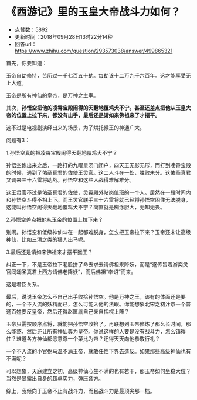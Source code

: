 # 《西游记》里的玉皇大帝战斗力如何？
- 点赞数：5892
- 更新时间：2018年09月28日13时22分14秒
- 回答url：https://www.zhihu.com/question/293573038/answer/499865321
<body>
 <p data-pid="qtysiD98">首先，你要知道：</p>
 <p data-pid="0Qj2_YSf">玉帝自幼修持，苦历过一千七百五十劫。每劫该十二万九千六百年。这才能享受无上大道。</p>
 <p data-pid="7A_BelKS">玉帝是所有神仙的皇帝，是万神之主宰。</p>
 <p data-pid="W8TgWsKM">其次，<b>孙悟空把他的凌霄宝殿闹得的天翻地覆鸡犬不宁。甚至还差点把他从玉皇大帝的位置上拉下来，都没有出手，最后还是请如来佛祖来了才摆平。</b></p>
 <p data-pid="Q9MgjD7v">这不过是电视剧演绎出来的场景，为了烘托猴王的神通广大。</p>
 <p data-pid="nqa5_Why">问题有3：</p>
 <p data-pid="YI2ZI4za">1.孙悟空真的把凌霄宝殿闹得天翻地覆鸡犬不宁？</p>
 <p data-pid="C8g8uf4d">孙悟空跑出来之后，一路打的九曜星闭门闭户，四天王无影无形，而打到凌霄宝殿的时候，遇到了佑圣真君的佐使王灵官。这二人斗在一处，胜败未分。这佑圣真君又调来三十六雷将助战。孙悟空和这些人战得难解难分。</p>
 <p data-pid="QXhc85eL">这王灵官不过是佑圣真君的佐使，灵霄殿外站岗值班的一个人。居然在一段时间内和孙悟空斗得不相上下。而王灵官联手三十六雷将就已经将孙悟空困住无法脱身，这能叫孙悟空闹得天翻地覆鸡犬不宁？简直就是糊涂胆大，无知无畏。</p>
 <p data-pid="qQCjISNa">2.孙悟空差点把他从玉帝的位置上拉下来？</p>
 <p data-pid="EwH0UAMq">别闹。孙悟空和低级神仙斗在一起都难脱身，怎么把玉帝拉下来？玉帝还未让高级神仙，比如三清之类的狠人出马呢。</p>
 <p data-pid="gGJCa-h-">3.最后还是请如来佛祖来才摆平猴王？</p>
 <p data-pid="V691jNdX">纠正一下，不是玉帝拉下老脸拼了命去求去请佛祖来降妖，而是“遂传旨着游奕灵官同翊圣真君上西方请佛老降妖”，而后佛祖“奉诏”而来。</p>
 <p data-pid="No-eg8gN">这是君臣关系。</p>
 <p data-pid="zeFYy9ol">最后，说说玉帝怎么不自己出手收拾孙悟空。他是万神之王，该有的体面还是要的，一个不入流的妖精而已，怎么可能入他的法眼。你能想象北宋之初汴京一个普通百姓要反皇帝，然后还得赵匡胤自己亲自挥棍上阵？</p>
 <p data-pid="W88g7YN4">玉帝只需按顺序点将，就能把孙悟空收拾了。再联想到玉帝修炼了那么长时间，那么能熬，然后还让所有神仙尊为皇帝。你说这样的人要是没有战斗力，怎么镇得住？难道各方神仙都愿意尊一个菜比为帝？还得天天向他恭敬行礼？</p>
 <p data-pid="paiCL7Uc">一个不入流的小官弼马温不满玉帝，就敢任性下界去造反。如果那些高级神仙也有不满呢？</p>
 <p data-pid="iO-xQaoa">可以想象，天庭建立之初，高级神仙心生不满的也有若干，那玉帝如何坐稳大位？当然是显露出自身的超卓实力，弹压各方。</p>
 <p data-pid="R8rdnQpq">综上，我倾向于玉帝不止有战斗力，而且战斗力是最顶尖那一档。</p>
 <p></p>
 <p></p>
 <p></p>
</body>